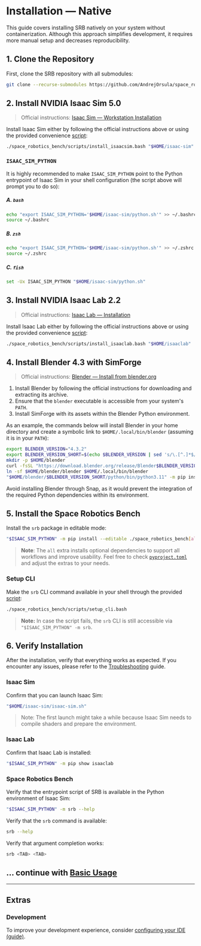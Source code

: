 # Installation — Native

This guide covers installing SRB natively on your system without containerization. Although this approach simplifies development, it requires more manual setup and decreases reproducibility.

## 1. Clone the Repository

First, clone the SRB repository with all submodules:

```bash
git clone --recurse-submodules https://github.com/AndrejOrsula/space_robotics_bench.git
```

## 2. Install NVIDIA Isaac Sim 5.0

> Official instructions: [Isaac Sim — Workstation Installation](https://docs.isaacsim.omniverse.nvidia.com/5.0.0/installation/install_workstation.html)

Install Isaac Sim either by following the official instructions above or using the provided convenience [script](https://github.com/AndrejOrsula/space_robotics_bench/blob/main/scripts/install_isaacsim.bash):

```bash
./space_robotics_bench/scripts/install_isaacsim.bash "$HOME/isaac-sim"
```

### `ISAAC_SIM_PYTHON`

It is highly recommended to make `ISAAC_SIM_PYTHON` point to the Python entrypoint of Isaac Sim in your shell configuration (the script above will prompt you to do so):

##### A. `bash`

```bash
echo "export ISAAC_SIM_PYTHON='$HOME/isaac-sim/python.sh'" >> ~/.bashrc
source ~/.bashrc
```

##### B. `zsh`

```sh
echo "export ISAAC_SIM_PYTHON='$HOME/isaac-sim/python.sh'" >> ~/.zshrc
source ~/.zshrc
```

##### C. `fish`

```sh
set -Ux ISAAC_SIM_PYTHON "$HOME/isaac-sim/python.sh"
```

## 3. Install NVIDIA Isaac Lab 2.2

> Official instructions: [Isaac Lab — Installation](https://isaac-sim.github.io/IsaacLab/v2.2.1/source/setup/installation/binaries_installation.html#installing-isaac-lab)

Install Isaac Lab either by following the official instructions above or using the provided convenience [script](https://github.com/AndrejOrsula/space_robotics_bench/blob/main/scripts/install_isaaclab.bash):

```bash
./space_robotics_bench/scripts/install_isaaclab.bash "$HOME/isaaclab"
```

## 4. Install Blender 4.3 with SimForge

> Official instructions: [Blender — Install from blender.org](https://docs.blender.org/manual/en/4.3/getting_started/installing/linux.html#install-from-blender-org)

1. Install Blender by following the official instructions for downloading and extracting its archive.
1. Ensure that the `blender` executable is accessible from your system's `PATH`.
1. Install SimForge with its assets within the Blender Python environment.

As an example, the commands below will install Blender in your home directory and create a symbolic link to `$HOME/.local/bin/blender` (assuming it is in your `PATH`):

```bash
export BLENDER_VERSION="4.3.2"
export BLENDER_VERSION_SHORT=$(echo $BLENDER_VERSION | sed 's/\.[^.]*$//')
mkdir -p $HOME/blender
curl -fsSL "https://download.blender.org/release/Blender$BLENDER_VERSION_SHORT/blender-$BLENDER_VERSION-linux-x64.tar.xz" | tar xJ -C $HOME/blender --strip-components=1
ln -sf $HOME/blender/blender $HOME/.local/bin/blender
"$HOME/blender/$BLENDER_VERSION_SHORT/python/bin/python3.11" -m pip install simforge[assets]
```

<div class="warning">

Avoid installing Blender through Snap, as it would prevent the integration of the required Python dependencies within its environment.

</div>

## 5. Install the Space Robotics Bench

Install the `srb` package in editable mode:

```bash
"$ISAAC_SIM_PYTHON" -m pip install --editable ./space_robotics_bench[all]
```

> **Note**: The `all` extra installs optional dependencies to support all workflows and improve usability. Feel free to check [`pyproject.toml`](https://github.com/AndrejOrsula/space_robotics_bench/blob/main/pyproject.toml) and adjust the extras to your needs.

### Setup CLI

Make the `srb` CLI command available in your shell through the provided [script](https://github.com/AndrejOrsula/space_robotics_bench/blob/main/scripts/setup_cli.bash):

```bash
./space_robotics_bench/scripts/setup_cli.bash
```

> **Note:** In case the script fails, the `srb` CLI is still accessible via `"$ISAAC_SIM_PYTHON" -m srb`.

## 6. Verify Installation

After the installation, verify that everything works as expected. If you encounter any issues, please refer to the [Troubleshooting](../misc/troubleshooting.md) guide.

### Isaac Sim

Confirm that you can launch Isaac Sim:

```bash
"$HOME/isaac-sim/isaac-sim.sh"
```

> Note: The first launch might take a while because Isaac Sim needs to compile shaders and prepare the environment.

### Isaac Lab

Confirm that Isaac Lab is installed:

```bash
"$ISAAC_SIM_PYTHON" -m pip show isaaclab
```

### Space Robotics Bench

Verify that the entrypoint script of SRB is available in the Python environment of Isaac Sim:

```bash
"$ISAAC_SIM_PYTHON" -m srb --help
```

Verify that the `srb` command is available:

```bash
srb --help
```

Verify that argument completion works:

```bash
srb <TAB> <TAB>
```

## ... continue with [Basic Usage](./basic_usage.md)

______________________________________________________________________

## Extras

### Development

To improve your development experience, consider [configuring your IDE (guide)](../development/ide.md).
